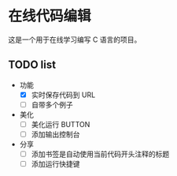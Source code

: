 # 在线代码编辑

这是一个用于在线学习编写 C 语言的项目。

## TODO list

- 功能
  - [x] 实时保存代码到 URL
  - [ ] 自带多个例子
- 美化
  - [ ] 美化运行 BUTTON
  - [ ] 添加输出控制台
- 分享
  - [ ] 添加书签是自动使用当前代码开头注释的标题
  - [ ] 添加运行快捷键
